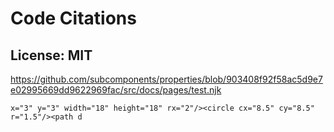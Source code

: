 # Code Citations

## License: MIT
https://github.com/subcomponents/properties/blob/903408f92f58ac5d9e7e02995669dd9622969fac/src/docs/pages/test.njk

```
x="3" y="3" width="18" height="18" rx="2"/><circle cx="8.5" cy="8.5" r="1.5"/><path d
```

